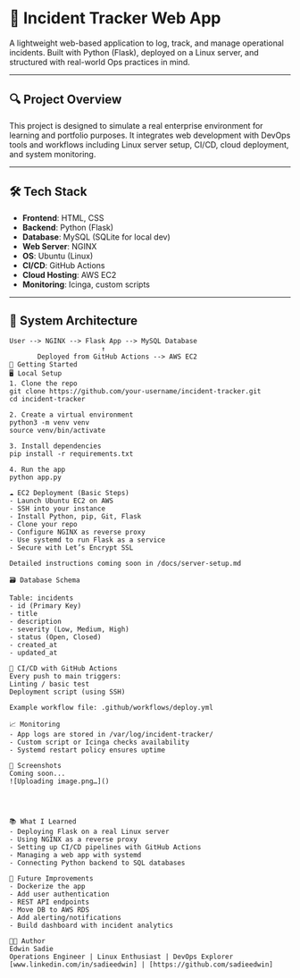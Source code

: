 # 🚨 Incident Tracker Web App

A lightweight web-based application to log, track, and manage operational incidents. Built with Python (Flask), deployed on a Linux server, and structured with real-world Ops practices in mind.

---

## 🔍 Project Overview

This project is designed to simulate a real enterprise environment for learning and portfolio purposes. It integrates web development with DevOps tools and workflows including Linux server setup, CI/CD, cloud deployment, and system monitoring.

---

## 🛠️ Tech Stack

- **Frontend**: HTML, CSS
- **Backend**: Python (Flask)
- **Database**: MySQL (SQLite for local dev)
- **Web Server**: NGINX
- **OS**: Ubuntu (Linux)
- **CI/CD**: GitHub Actions
- **Cloud Hosting**: AWS EC2
- **Monitoring**: Icinga, custom scripts

---

## 🧱 System Architecture

```text
User --> NGINX --> Flask App --> MySQL Database
                       ↑
       Deployed from GitHub Actions --> AWS EC2
🚀 Getting Started
🖥️ Local Setup
1. Clone the repo
git clone https://github.com/your-username/incident-tracker.git
cd incident-tracker

2. Create a virtual environment
python3 -m venv venv
source venv/bin/activate

3. Install dependencies
pip install -r requirements.txt

4. Run the app
python app.py

☁️ EC2 Deployment (Basic Steps)
- Launch Ubuntu EC2 on AWS
- SSH into your instance
- Install Python, pip, Git, Flask
- Clone your repo
- Configure NGINX as reverse proxy
- Use systemd to run Flask as a service
- Secure with Let’s Encrypt SSL

Detailed instructions coming soon in /docs/server-setup.md

🗃️ Database Schema

Table: incidents
- id (Primary Key)
- title
- description
- severity (Low, Medium, High)
- status (Open, Closed)
- created_at
- updated_at

🔁 CI/CD with GitHub Actions
Every push to main triggers:
Linting / basic test
Deployment script (using SSH)

Example workflow file: .github/workflows/deploy.yml

📈 Monitoring
- App logs are stored in /var/log/incident-tracker/
- Custom script or Icinga checks availability
- Systemd restart policy ensures uptime

📸 Screenshots
Coming soon...
![Uploading image.png…]()




📚 What I Learned
- Deploying Flask on a real Linux server
- Using NGINX as a reverse proxy
- Setting up CI/CD pipelines with GitHub Actions
- Managing a web app with systemd
- Connecting Python backend to SQL databases

🧭 Future Improvements
- Dockerize the app
- Add user authentication
- REST API endpoints
- Move DB to AWS RDS
- Add alerting/notifications
- Build dashboard with incident analytics

👨‍💻 Author
Edwin Sadie
Operations Engineer | Linux Enthusiast | DevOps Explorer
[www.linkedin.com/in/sadieedwin] | [https://github.com/sadieedwin]
